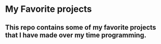 # My Favorite projects

## This repo contains some of my favorite projects that I have made over my time programming.
